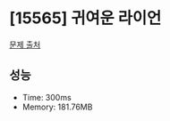 # [15565] 귀여운 라이언

[문제 출처](https://www.acmicpc.net/problem/15565)

## 성능

- Time: 300ms
- Memory: 181.76MB